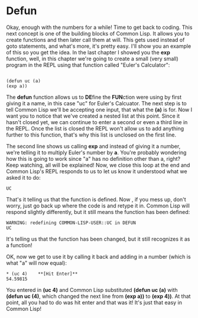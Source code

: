 # Defun

Okay, enough with the numbers for a while! Time to get back to coding. This next concept is one of the building blocks of Common Lisp. It allows you to create functions
and then later call them at will. This gets used instead of goto statements, and what's more, it's pretty easy.  I'll show you an example of this so you
get the idea. In the last chapter I showed you the **exp** function, well, in this chapter we're going to create a small (very small) program in the REPL
using that function called "Euler's Calculator":

```

(defun uc (a)
(exp a))

```

The **defun** function allows us to **DE**fine the **FUN**ction were using by first giving it a name, in this case "uc" for Euler's Calcuator.
The next step is to tell Common Lisp we'll be accepting one input, that what the **(a)** is for. Now I want you to notice that we've created
a nested list at this point. Since it hasn't closed yet, we can continue to enter a second or even a third line in the REPL. Once the list is 
closed the REPL won't allow us to add anything further to this function, that's why this list is unclosed on the  first line.

The second line shows us calling **exp** and instead of giving it a number, we're telling it to multiply Euler's number by **a**. You're probably wondering how
this is going to work since "a" has no definition other than a, right?  Keep watching, all will be explained!  Now, we close this loop at the end and Common Lisp's
REPL responds to us to let us know it understood what we asked it to do:

```
UC

```

That's it telling us that the function is defined.  Now , if you mess up, don't worry, just go back up where the code is and retype it in.
Common Lisp will respond slightly differently, but it still means the function has been defined:

```
WARNING: redefining COMMON-LISP-USER::UC in DEFUN
UC

```

It's telling us that the function has been changed, but it still recognizes it as a function!

OK, now we get to use it by calling it back and adding in a number (which is what "a" will now equal):

```
* (uc 4)    **[Hit Enter]**
54.59815

```

You entered in **(uc 4)** and Common Lisp substituted **(defun uc (a)**  with **(defun uc (4)**, which changed the next line from **(exp a))** to **(exp 4))**. At that 
point, all you had to do was hit enter and that was it!  It's just that easy in Common Lisp!

